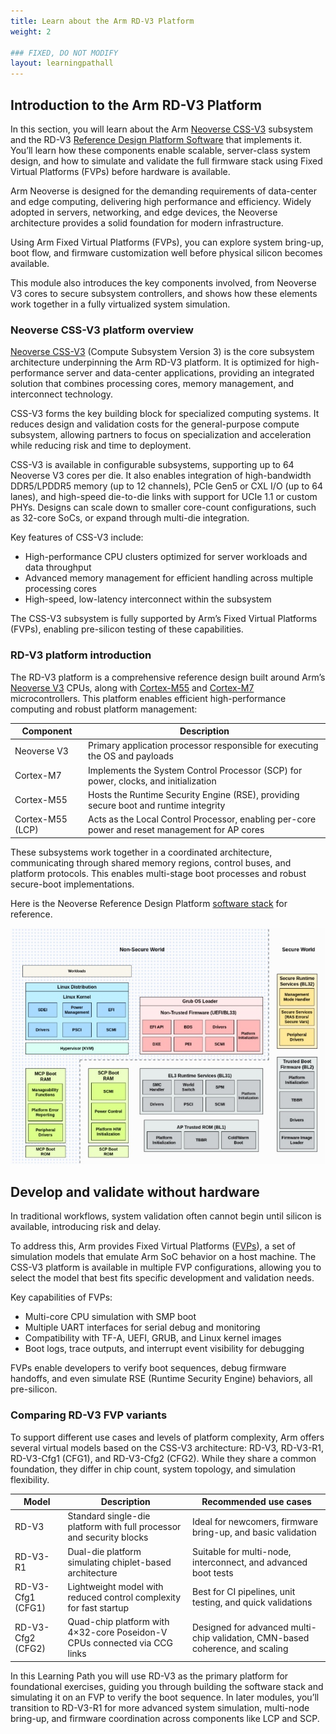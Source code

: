 ```yaml
---
title: Learn about the Arm RD-V3 Platform
weight: 2

### FIXED, DO NOT MODIFY
layout: learningpathall
---
```


## Introduction to the Arm RD-V3 Platform

In this section, you will learn about the Arm [Neoverse CSS-V3](https://www.arm.com/products/neoverse-compute-subsystems/css-v3) subsystem and the RD-V3 [Reference Design Platform Software](https://neoverse-reference-design.docs.arm.com/en/latest/index.html) that implements it. You’ll learn how these components enable scalable, server-class system design, and how to simulate and validate the full firmware stack using Fixed Virtual Platforms (FVPs) before hardware is available.

Arm Neoverse is designed for the demanding requirements of data-center and edge computing, delivering high performance and efficiency. Widely adopted in servers, networking, and edge devices, the Neoverse architecture provides a solid foundation for modern infrastructure.

Using Arm Fixed Virtual Platforms (FVPs), you can explore system bring-up, boot flow, and firmware customization well before physical silicon becomes available.

This module also introduces the key components involved, from Neoverse V3 cores to secure subsystem controllers, and shows how these elements work together in a fully virtualized system simulation.

### Neoverse CSS-V3 platform overview

[Neoverse CSS-V3](https://www.arm.com/products/neoverse-compute-subsystems/css-v3) (Compute Subsystem Version 3) is the core subsystem architecture underpinning the Arm RD-V3 platform. It is optimized for high-performance server and data-center applications, providing an integrated solution that combines processing cores, memory management, and interconnect technology.

CSS-V3 forms the key building block for specialized computing systems. It reduces design and validation costs for the general-purpose compute subsystem, allowing partners to focus on specialization and acceleration while reducing risk and time to deployment.

CSS-V3 is available in configurable subsystems, supporting up to 64 Neoverse V3 cores per die. It also enables integration of high-bandwidth DDR5/LPDDR5 memory (up to 12 channels), PCIe Gen5 or CXL I/O (up to 64 lanes), and high-speed die-to-die links with support for UCIe 1.1 or custom PHYs. Designs can scale down to smaller core-count configurations, such as 32-core SoCs, or expand through multi-die integration.

Key features of CSS-V3 include:

- High-performance CPU clusters optimized for server workloads and data throughput  
- Advanced memory management for efficient handling across multiple processing cores  
- High-speed, low-latency interconnect within the subsystem

The CSS-V3 subsystem is fully supported by Arm’s Fixed Virtual Platforms (FVPs), enabling pre-silicon testing of these capabilities.

### RD-V3 platform introduction

The RD-V3 platform is a comprehensive reference design built around Arm’s [Neoverse V3](https://www.arm.com/products/silicon-ip-cpu/neoverse/neoverse-v3) CPUs, along with [Cortex-M55](https://www.arm.com/products/silicon-ip-cpu/cortex-m/cortex-m55) and [Cortex-M7](https://www.arm.com/products/silicon-ip-cpu/cortex-m/cortex-m7) microcontrollers. This platform enables efficient high-performance computing and robust platform management:

| Component          | Description                                                                                      |
|-------------------|--------------------------------------------------------------------------------------------------|
| Neoverse V3       | Primary application processor responsible for executing the OS and payloads                      |
| Cortex-M7         | Implements the System Control Processor (SCP) for power, clocks, and initialization               |
| Cortex-M55        | Hosts the Runtime Security Engine (RSE), providing secure boot and runtime integrity              |
| Cortex-M55 (LCP)  | Acts as the Local Control Processor, enabling per-core power and reset management for AP cores    |

These subsystems work together in a coordinated architecture, communicating through shared memory regions, control buses, and platform protocols. This enables multi-stage boot processes and robust secure-boot implementations.

Here is the Neoverse Reference Design Platform [software stack](https://neoverse-reference-design.docs.arm.com/en/latest/about/software_stack.html#sw-stack) for reference.

![img1 alt-text#center](rdinfra_sw_stack.jpg "Neoverse Reference Design Software Stack")

## Develop and validate without hardware

In traditional workflows, system validation often cannot begin until silicon is available, introducing risk and delay.

To address this, Arm provides Fixed Virtual Platforms ([FVPs](https://developer.arm.com/Tools%20and%20Software/Fixed%20Virtual%20Platforms)), a set of simulation models that emulate Arm SoC behavior on a host machine. The CSS-V3 platform is available in multiple FVP configurations, allowing you to select the model that best fits specific development and validation needs.

Key capabilities of FVPs:

- Multi-core CPU simulation with SMP boot  
- Multiple UART interfaces for serial debug and monitoring  
- Compatibility with TF-A, UEFI, GRUB, and Linux kernel images  
- Boot logs, trace outputs, and interrupt event visibility for debugging

FVPs enable developers to verify boot sequences, debug firmware handoffs, and even simulate RSE (Runtime Security Engine) behaviors, all pre-silicon.

### Comparing RD-V3 FVP variants

To support different use cases and levels of platform complexity, Arm offers several virtual models based on the CSS-V3 architecture: RD-V3, RD-V3-R1, RD-V3-Cfg1 (CFG1), and RD-V3-Cfg2 (CFG2). While they share a common foundation, they differ in chip count, system topology, and simulation flexibility.

| Model          | Description                                                                 | Recommended use cases                                                           |
|----------------|-----------------------------------------------------------------------------|----------------------------------------------------------------------------------|
| RD-V3          | Standard single-die platform with full processor and security blocks        | Ideal for newcomers, firmware bring-up, and basic validation                     |
| RD-V3-R1       | Dual-die platform simulating chiplet-based architecture                     | Suitable for multi-node, interconnect, and advanced boot tests                   |
| RD-V3-Cfg1 (CFG1) | Lightweight model with reduced control complexity for fast startup          | Best for CI pipelines, unit testing, and quick validations                       |
| RD-V3-Cfg2 (CFG2) | Quad-chip platform with 4×32-core Poseidon-V CPUs connected via CCG links   | Designed for advanced multi-chip validation, CMN-based coherence, and scaling    |

In this Learning Path you will use RD-V3 as the primary platform for foundational exercises, guiding you through building the software stack and simulating it on an FVP to verify the boot sequence. In later modules, you’ll transition to RD-V3-R1 for more advanced system simulation, multi-node bring-up, and firmware coordination across components like LCP and SCP.
